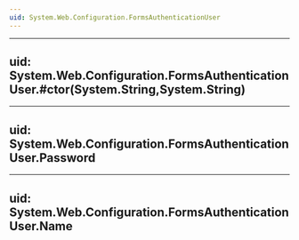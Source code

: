 ```yaml
---
uid: System.Web.Configuration.FormsAuthenticationUser
---
```


---
uid: System.Web.Configuration.FormsAuthenticationUser.#ctor(System.String,System.String)
---

---
uid: System.Web.Configuration.FormsAuthenticationUser.Password
---

---
uid: System.Web.Configuration.FormsAuthenticationUser.Name
---
